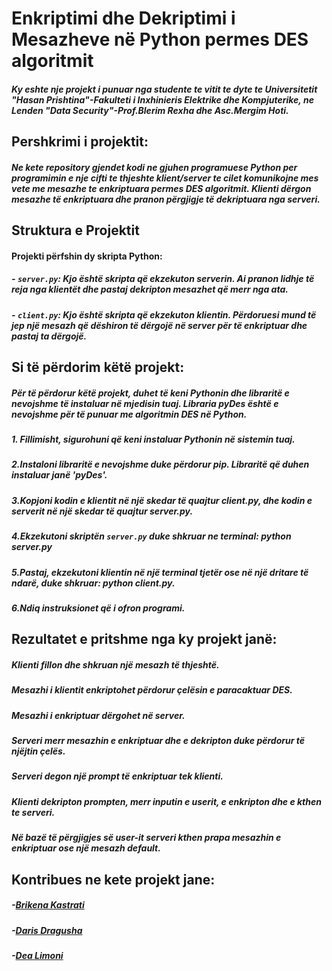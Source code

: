 # Enkriptimi dhe Dekriptimi i Mesazheve në Python permes DES algoritmit

##### Ky eshte nje projekt i punuar nga studente te vitit te dyte te Universitetit "Hasan Prishtina"-Fakulteti i Inxhinieris Elektrike dhe Kompjuterike, ne Lenden "Data Security"-Prof.Blerim Rexha dhe Asc.Mergim Hoti.

## Pershkrimi i projektit: 
##### Ne kete repository gjendet kodi ne gjuhen programuese Python per programimin e nje cifti te thjeshte klient/server te cilet komunikojne mes vete me mesazhe te enkriptuara permes DES algoritmit. Klienti dërgon mesazhe të enkriptuara dhe pranon përgjigje të dekriptuara nga serveri.

## Struktura e Projektit

#### Projekti përfshin dy skripta Python:

##### - `server.py`: Kjo është skripta që ekzekuton serverin. Ai pranon lidhje të reja nga klientët dhe pastaj dekripton mesazhet që merr nga ata.
##### - `client.py`: Kjo është skripta që ekzekuton klientin. Përdoruesi mund të jep një mesazh që dëshiron të dërgojë në server për të enkriptuar dhe pastaj ta dërgojë.


## Si të përdorim këtë projekt:
##### Për të përdorur këtë projekt, duhet të keni Pythonin dhe libraritë e nevojshme të instaluar në mjedisin tuaj. Libraria pyDes është e nevojshme për të punuar me algoritmin DES në Python.

##### 1. Fillimisht, sigurohuni që keni instaluar Pythonin në sistemin tuaj.
##### 2.Instaloni libraritë e nevojshme duke përdorur pip. Libraritë që duhen instaluar janë 'pyDes'.
##### 3.Kopjoni kodin e klientit në një skedar të quajtur client.py, dhe kodin e serverit në një skedar të quajtur server.py.
##### 4.Ekzekutoni skriptën `server.py` duke shkruar ne terminal: python server.py
##### 5.Pastaj, ekzekutoni klientin në një terminal tjetër ose në një dritare të ndarë, duke shkruar: python client.py.
##### 6.Ndiq instruksionet që i ofron programi.

## Rezultatet e pritshme nga ky projekt janë:

##### Klienti fillon dhe shkruan një mesazh të thjeshtë.
##### Mesazhi i klientit enkriptohet përdorur çelësin e paracaktuar DES.
##### Mesazhi i enkriptuar dërgohet në server.
##### Serveri merr mesazhin e enkriptuar dhe e dekripton duke përdorur të njëjtin çelës.
##### Serveri degon një prompt të enkriptuar tek klienti.
##### Klienti dekripton prompten, merr inputin e userit, e enkripton dhe e kthen te serveri.
##### Në bazë të përgjigjes së user-it serveri kthen prapa mesazhin e enkriptuar ose një mesazh default.


## Kontribues ne kete projekt jane:
##### -[Brikena Kastrati ](https://github.com/brikenakastrati)
##### -[Daris Dragusha ](https://github.com/darisdr)
##### -[Dea Limoni ](https://github.com/DeaLimoni)

